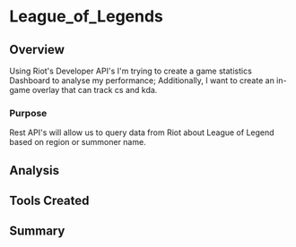 # League_of_Legends
## Overview
Using Riot's Developer API's I'm trying to create a game statistics Dashboard to analyse my performance; Additionally, I want to create an in-game overlay that can track cs and kda.
### Purpose
Rest API's will allow us to query data from Riot about League of Legend based on region or summoner name. 

## Analysis
## Tools Created
## Summary
